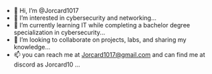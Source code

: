 - 👋 Hi, I’m @Jorcard1017
- 👀 I’m interested in cybersecurity and networking...
- 🌱 I’m currently learning IT while completing a bachelor degree specialization in cybersecurity...
- 💞️ I’m looking to collaborate on projects, labs, and sharing my knowledge...
- 📫 you can reach me at Jorcard1017@gmail.com and can find me at discord as Jorcard10 ...

<!---
Jorcard1017/Jorcard1017 is a ✨ special ✨ repository because its `README.md` (this file) appears on your GitHub profile.
You can click the Preview link to take a look at your changes.
--->
